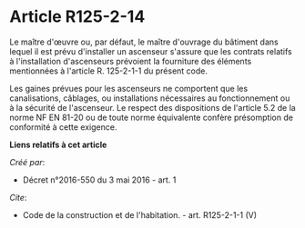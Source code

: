 # Article R125-2-14

Le maître d'œuvre ou, par défaut, le maître d'ouvrage du bâtiment dans lequel il est prévu d'installer un ascenseur s'assure
que les contrats relatifs à l'installation d'ascenseurs prévoient la fourniture des éléments mentionnées à l'article R.
125-2-1-1 du présent code. 

Les gaines prévues pour les ascenseurs ne comportent que les canalisations, câblages, ou installations nécessaires au
fonctionnement ou à la sécurité de l'ascenseur. Le respect des dispositions de l'article 5.2 de la norme NF EN 81-20 ou de
toute norme équivalente confère présomption de conformité à cette exigence.

**Liens relatifs à cet article**

_Créé par_:

  - Décret n°2016-550 du 3 mai 2016 - art. 1

_Cite_:

  - Code de la construction et de l'habitation. - art. R125-2-1-1 (V)

